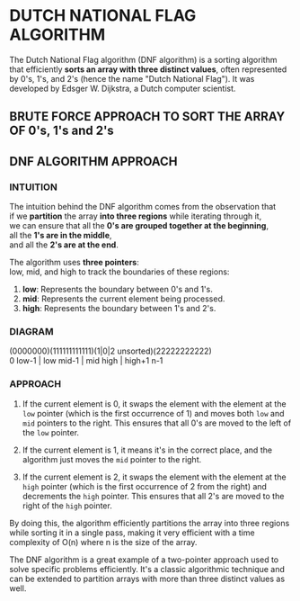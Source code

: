 # DUTCH NATIONAL FLAG ALGORITHM

The Dutch National Flag algorithm (DNF algorithm) is a sorting algorithm that efficiently **sorts an array with three distinct values**, often represented by 0's, 1's, and 2's (hence the name "Dutch National Flag"). It was developed by Edsger W. Dijkstra, a Dutch computer scientist.

## BRUTE FORCE APPROACH TO SORT THE ARRAY OF 0's, 1's and 2's

## DNF ALGORITHM APPROACH

### INTUITION
The intuition behind the DNF algorithm comes from the observation that <br>
if we **partition** the array **into three regions** while iterating through it,<br>
we can ensure that all the **0's are grouped together at the beginning**, <br>
all the **1's are in the middle**, <br>
and all the **2's are at the end**. 

The algorithm uses **three pointers**: <br>
low, mid, and high to track the boundaries of these regions:
1. **low**: Represents the boundary between 0's and 1's.
2. **mid**: Represents the current element being processed.
3. **high**: Represents the boundary between 1's and 2's.

### DIAGRAM 

(0000000)(111111111111)(1|0|2 unsorted)(22222222222) <br>
0 low-1 | low  mid-1 |  mid       high | high+1  n-1 

### APPROACH
1. If the current element is 0, it swaps the element with the element at the `low` pointer (which is the first occurrence of 1) and moves both `low` and `mid` pointers to the right. This ensures that all 0's are moved to the left of the `low` pointer.

2. If the current element is 1, it means it's in the correct place, and the algorithm just moves the `mid` pointer to the right.

3. If the current element is 2, it swaps the element with the element at the `high` pointer (which is the first occurrence of 2 from the right) and decrements the `high` pointer. This ensures that all 2's are moved to the right of the `high` pointer.

By doing this, the algorithm efficiently partitions the array into three regions while sorting it in a single pass, making it very efficient with a time complexity of O(n) where n is the size of the array.

The DNF algorithm is a great example of a two-pointer approach used to solve specific problems efficiently. It's a classic algorithmic technique and can be extended to partition arrays with more than three distinct values as well.
